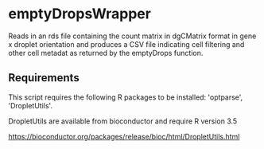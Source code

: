 # emptyDropsWrapper

Reads in an rds file containing the count matrix in dgCMatrix format in gene x droplet orientation and produces a CSV file indicating cell filtering and other cell metadat as returned by the emptyDrops function.

## Requirements

This script requires the following R packages to be installed: 'optparse', 'DropletUtils'.

DropletUtils are available from bioconductor and require R version 3.5

https://bioconductor.org/packages/release/bioc/html/DropletUtils.html

